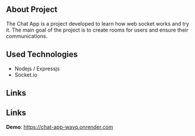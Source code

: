 ## About Project

The Chat App is a project developed to learn how web socket works and try it. The main goal of the project is to create rooms for users and ensure their communications.

## Used Technologies

- Nodejs / Expressjs
- Socket.io

## Links

## Links

__Demo__: https://chat-app-wavq.onrender.com
